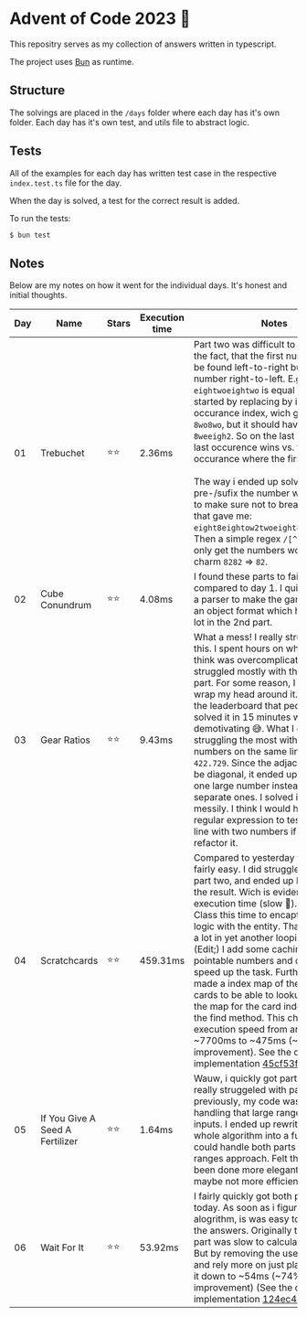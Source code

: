 # Advent of Code 2023 🎄

This repositry serves as my collection of answers written in typescript.

The project uses [Bun](https://bun.sh) as runtime.

## Structure

The solvings are placed in the `/days` folder where each day has it's own folder. Each day has it's own test, and utils file to abstract logic.

## Tests

All of the examples for each day has written test case in the respective `index.test.ts` file for the day.

When the day is solved, a test for the correct result is added.

To run the tests:

```bash
$ bun test
```

## Notes

Below are my notes on how it went for the individual days. It's honest and initial thoughts.

| Day | Name                            | Stars | Execution time | Notes                                                                                                                                                                                                                                                                                                                                                                                                                                                                                                                                                                                                                                                                                                                                                                                 |
| --- | ------------------------------- | ----- | -------------- | ------------------------------------------------------------------------------------------------------------------------------------------------------------------------------------------------------------------------------------------------------------------------------------------------------------------------------------------------------------------------------------------------------------------------------------------------------------------------------------------------------------------------------------------------------------------------------------------------------------------------------------------------------------------------------------------------------------------------------------------------------------------------------------- |
| 01  | Trebuchet                       | ⭐⭐  | 2.36ms         | Part two was difficult to solve, due to the fact, that the first number should be found left-to-right but the last number right-to-left. E.g. `eightwoeightwo` is equal to `82`. I started by replacing by it's occurance index, wich gave me `8wo8wo`, but it should have been `8weeigh2`. So on the last number, the last occurence wins vs. the first occurance where the first character. <br><br>The way i ended up solving it, was to pre-/sufix the number with the word to make sure not to break a words. that gave me: `eight8eightow2twoeight8eightwo2two`. Then a simple regex `/[^\d]/ig` to only get the numbers worked like a charm `8282` => `82`.                                                                                                                    |
| 02  | Cube Conundrum                  | ⭐⭐  | 4.08ms         | I found these parts to fairly easy compared to day 1. I quickly created a parser to make the game data into an object format which helped me a lot in the 2nd part.                                                                                                                                                                                                                                                                                                                                                                                                                                                                                                                                                                                                                   |
| 03  | Gear Ratios                     | ⭐⭐  | 9.43ms         | What a mess! I really struggled with this. I spent hours on what I now think was overcomplicating it. I struggled mostly with the second part. For some reason, I just couldn't wrap my head around it. Seeing on the leaderboard that people had solved it in 15 minutes was definitely demotivating 😅. What I ended up struggling the most with was numbers on the same line like `422.729`. Since the adjacency could be diagonal, it ended up becoming one large number instead of two separate ones. I solved it a bit messily. I think I would have used a regular expression to test if it was a line with two numbers if I were to refactor it.                                                                                                                              |
| 04  | Scratchcards                    | ⭐⭐  | 459.31ms       | Compared to yesterday this was fairly easy. I did struggle a bit with part two, and ended up brute-forcing the result. Wich is evident in the execution time (slow 🐌). I Used a Class this time to encaptulate the logic with the entity. That helped me a lot in yet another looping-hell. (Edit;) I add some caching of the pointable numbers and copies to speed up the task. Furthermore i made a index map of the original cards to be able to lookup direcly in the map for the card index instead of the find method. This changede the execution speed from around ~7700ms to ~475ms (~94% speed improvement). See the original implementation [45cf53f](https://github.com/tkjaergaard/advent-of-code-2023/blob/45cf53f59fe7311eada549078fe050b50c9bd8b2/days/04/utils.ts). |
| 05  | If You Give A Seed A Fertilizer | ⭐⭐  | 1.64ms         | Wauw, i quickly got part one but really struggeled with part two. As previously, my code wasn't made for handling that large ranges and list of inputs. I ended up rewriting the whole algorithm into a function that could handle both parts using the ranges approach. Felt this could have been done more elegantly - but maybe not more efficient.                                                                                                                                                                                                                                                                                                                                                                                                                                |
| 06  | Wait For It                     | ⭐⭐  | 53.92ms        | I fairly quickly got both parts of today. As soon as i figured out the alogrithm, is was easy to calculate the answers. Originally the second part was slow to calculate (~210ms). But by removing the use of Array's and rely more on just plain types i got it down to ~54ms (~74% speed improvement) (See the original implementation [124ec44](https://github.com/tkjaergaard/advent-of-code-2023/blob/124ec44f97a3ac557d8085bf7d72153d48b48c46/days/06/utils.ts#L19-L44)).                                                                                                                                                                                                                                                                                                       |
